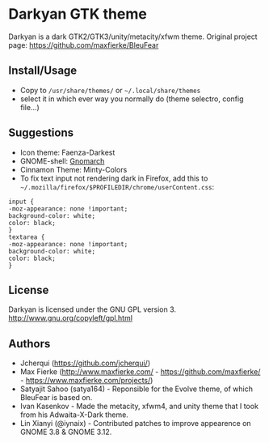 # Darkyan GTK theme

Darkyan is a dark GTK2/GTK3/unity/metacity/xfwm theme.
Original project page: https://github.com/maxfierke/BleuFear

## Install/Usage
-   Copy to `/usr/share/themes/` or `~/.local/share/themes`
-   select it in which ever way you normally do (theme selectro, config file...)

## Suggestions
-   Icon theme: Faenza-Darkest
-   GNOME-shell: [Gnomarch](http://alucryd.deviantart.com/art/Gnome-Shell-GnomArch-245249611)
-   Cinnamon Theme: Minty-Colors
-   To fix text input not rendering dark in Firefox, add this to `~/.mozilla/firefox/$PROFILEDIR/chrome/userContent.css`:

```
input {
-moz-appearance: none !important;
background-color: white;
color: black;
}
textarea {
-moz-appearance: none !important;
background-color: white;
color: black;
}
```

## License
Darkyan is licensed under the GNU GPL version 3.
<http://www.gnu.org/copyleft/gpl.html>

## Authors
* Jcherqui (https://github.com/jcherqui/)
* Max Fierke (http://www.maxfierke.com/ - https://github.com/maxfierke/ - https://www.maxfierke.com/projects/)
* Satyajit Sahoo (satya164) - Reponsible for the Evolve theme, of which BleuFear is based on.
* Ivan Kasenkov - Made the metacity, xfwm4, and unity theme that I took from his Adwaita-X-Dark theme.
* Lin Xianyi (@iynaix) - Contributed patches to improve appearence on GNOME 3.8 & GNOME 3.12.
